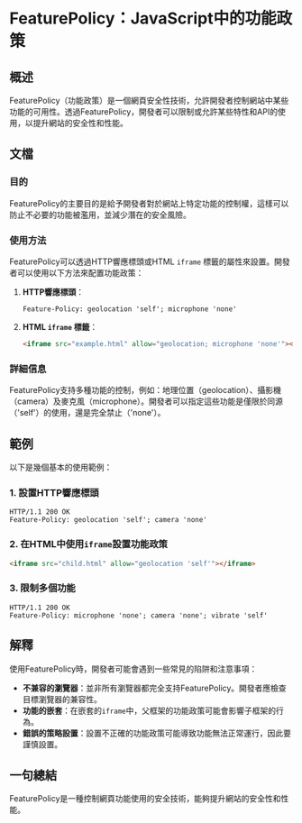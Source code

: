 <!--
Meta Description: # FeaturePolicy：JavaScript中的功能政策 ## 概述 FeaturePolicy（功能政策）是一個網頁安全性技術，允許開發者控制網站中某些功能的可用性。透過FeaturePolicy，開發者可以限制或允許某些特性和API的使用，以提升網站的安全性和性能。 ## 文檔 ### ...
Meta Keywords: iframe, none, geolocation, self, html
-->

# FeaturePolicy：JavaScript中的功能政策

## 概述
FeaturePolicy（功能政策）是一個網頁安全性技術，允許開發者控制網站中某些功能的可用性。透過FeaturePolicy，開發者可以限制或允許某些特性和API的使用，以提升網站的安全性和性能。

## 文檔
### 目的
FeaturePolicy的主要目的是給予開發者對於網站上特定功能的控制權，這樣可以防止不必要的功能被濫用，並減少潛在的安全風險。

### 使用方法
FeaturePolicy可以透過HTTP響應標頭或HTML `iframe` 標籤的屬性來設置。開發者可以使用以下方法來配置功能政策：

1. **HTTP響應標頭**：
   ```
   Feature-Policy: geolocation 'self'; microphone 'none'
   ```

2. **HTML `iframe` 標籤**：
   ```html
   <iframe src="example.html" allow="geolocation; microphone 'none'"></iframe>
   ```

### 詳細信息
FeaturePolicy支持多種功能的控制，例如：地理位置（geolocation）、攝影機（camera）及麥克風（microphone）。開發者可以指定這些功能是僅限於同源（'self'）的使用，還是完全禁止（'none'）。

## 範例
以下是幾個基本的使用範例：

### 1. 設置HTTP響應標頭
```http
HTTP/1.1 200 OK
Feature-Policy: geolocation 'self'; camera 'none'
```

### 2. 在HTML中使用`iframe`設置功能政策
```html
<iframe src="child.html" allow="geolocation 'self'"></iframe>
```

### 3. 限制多個功能
```http
HTTP/1.1 200 OK
Feature-Policy: microphone 'none'; camera 'none'; vibrate 'self'
```

## 解釋
使用FeaturePolicy時，開發者可能會遇到一些常見的陷阱和注意事項：

- **不兼容的瀏覽器**：並非所有瀏覽器都完全支持FeaturePolicy。開發者應檢查目標瀏覽器的兼容性。
- **功能的嵌套**：在嵌套的`iframe`中，父框架的功能政策可能會影響子框架的行為。
- **錯誤的策略設置**：設置不正確的功能政策可能導致功能無法正常運行，因此要謹慎設置。

## 一句總結
FeaturePolicy是一種控制網頁功能使用的安全技術，能夠提升網站的安全性和性能。